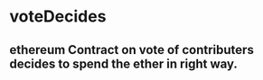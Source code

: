 # voteDecides

## ethereum Contract on vote of contributers decides to spend the ether in right way.
